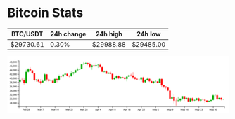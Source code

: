 # Bitcoin Stats

BTC/USDT|24h change|24h high|24h low|
|---|---|---|---|
|$29730.61|0.30%|$29988.88|$29485.00|

<img src="./chart.svg">

